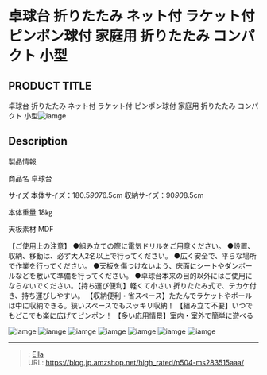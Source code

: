# 卓球台 折りたたみ ネット付 ラケット付 ピンポン球付 家庭用 折りたたみ コンパクト 小型


## PRODUCT TITLE 

卓球台 折りたたみ ネット付 ラケット付 ピンポン球付 家庭用 折りたたみ コンパクト 小型![iamge](https://b2bfiles1.gigab2b.cn/image/wkseller/1157/283514/20210902_575349fdf08970b38726b792bbb162ee.jpg)

## Description

製品情報




商品名
卓球台


サイズ
本体サイズ：180.5*90*76.5cm
収納サイズ：90*90*8.5cm


本体重量
18㎏


天板素材
MDF


【ご使用上の注意】
●組み立ての際に電気ドリルをご用意ください。 ●設置、収納、移動は、必ず大人2名以上で行ってください。 ●広く安全で、平らな場所で作業を行ってください。 ●天板を傷つけないよう、床面にシートやダンボールなどを敷いて準備を行ってください。 ●卓球台本来の目的以外にはご使用にならないでください。【持ち運び便利】軽くて小さい 折りたたみ式で、テカケ付き、持ち運びしやすい。
【収納便利・省スペース】たたんでラケットやボールは中に収納できる。狭いスペースでもスッキリ収納！
【組み立て不要】いつでもどこでも楽に広げてピンポン！
【多い応用情景】室内・室外で簡単に遊べる






![iamge](https://b2bfiles1.gigab2b.cn/image/wkseller/1157/283514/20210902_1906455bcc89cf51602a81224d6b841b.jpg)
![iamge](https://b2bfiles1.gigab2b.cn/image/wkseller/1157/MS283515/20210905_01ff122365d0189a4c19b2306a308e54.jpg)
![iamge](https://b2bfiles1.gigab2b.cn/image/wkseller/1157/MS283515/20210905_2cf4e8276c1372106777d690b12153a5.jpg)
![iamge](https://b2bfiles1.gigab2b.cn/image/wkseller/1157/MS283515/20210905_4c94f1174870ba30fb0230ab40691312.jpg)
![iamge](https://b2bfiles1.gigab2b.cn/image/wkseller/1157/MS283515/20210905_63813cf46ebe2bafedec5e0d85d33c38.jpg)
![iamge](https://b2bfiles1.gigab2b.cn/image/wkseller/1157/MS283515/20210905_718d2695229736b6e1559a1c43e87c0d.jpg)
![iamge](https://b2bfiles1.gigab2b.cn/image/wkseller/1157/MS283515/20210905_8425c53ece014be3d166557c1a0fd4b0.jpg)


---

> : [Ella](https://blog.jp.amzshop.net/)  
> URL: https://blog.jp.amzshop.net/high_rated/n504-ms283515aaa/  

